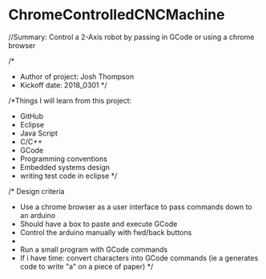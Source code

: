 # ChromeControlledCNCMachine
//Summary: Control a 2-Axis robot by passing in GCode or using a chrome browser

/*
* Author of project: Josh Thompson
* Kickoff date: 2018_0301
*/ 

/*Things I will learn from this project:
* GitHub
* Eclipse
* Java Script
* C/C++
* GCode
* Programming conventions
* Embedded systems design
* writing test code in eclipse
*/

/* Design criteria
* Use a chrome browser as a user interface to pass commands down to an arduino
* Should have a box to paste and execute GCode
* Control the arduino manually with fwd/back buttons
*
* Run a small program with GCode commands
* If i have time: convert characters into GCode commands (ie a generates code to write "a" on a piece of paper)
*/
